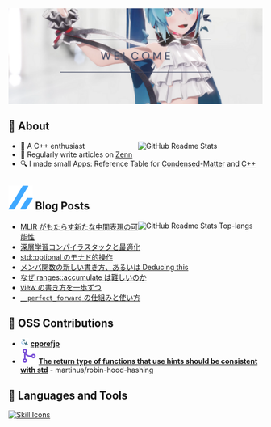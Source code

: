 ![Cover Image](image/Cover%20w%20Miku.png)

## 🐳 About

<p><a href="https://github.com/anuraghazra/github-readme-stats">
  <img align="right" width="49%" src="https://github-readme-stats.vercel.app/api?username=acd1034&show_icons=ture&include_all_commits=true&count_private=true" alt="GitHub Readme Stats" />
</a></p>

- 🤩 A C++ enthusiast
- 📘 Regularly write articles on [Zenn](https://zenn.dev/acd1034)
- 🔍 I made small Apps: Reference Table for [Condensed-Matter](https://acd1034.github.io/app/cond-mat/) and [C++](https://acd1034.github.io/app/cpp/)<br>
<!-- - 💼 [RESUME](https://www.resume.id/acd1034) -->

## <img src="image/zenn.svg"/> Blog Posts

<p><a href="https://github.com/anuraghazra/github-readme-stats">
  <img align="right" width="49%" src="https://github-readme-stats.vercel.app/api/top-langs/?username=acd1034&layout=compact&langs_count=6" alt="GitHub Readme Stats Top-langs" />
</a></p>

<!-- BLOG-POST-LIST:START -->
- [MLIR がもたらす新たな中間表現の可能性](https://zenn.dev/acd1034/articles/230423-mlir3vdt)
- [深層学習コンパイラスタックと最適化](https://zenn.dev/acd1034/articles/230325-dl-compiler-overview)
- [std::optional のモナド的操作](https://zenn.dev/acd1034/articles/221118-monadic-operation-for-optional)
- [メンバ関数の新しい書き方、あるいは Deducing this](https://zenn.dev/acd1034/articles/221117-deducing-this)
- [なぜ ranges::accumulate は難しいのか](https://zenn.dev/acd1034/articles/221006-why-ranges-accumulate-is-difficult)
- [view の書き方を一歩ずつ](https://zenn.dev/acd1034/articles/220916-how-to-write-views)
- [`__perfect_forward` の仕組みと使い方](https://zenn.dev/acd1034/articles/509b011bdf9917)
<!-- BLOG-POST-LIST:END -->

## 💓 OSS Contributions

- <img src="image/cpprefjp.svg" height="16"/> [**cpprefjp**](https://github.com/cpprefjp/site/commits?author=acd1034)
- <img src="image/git-merge.svg"/> [**The return type of functions that use hints should be consistent with std**](https://github.com/martinus/robin-hood-hashing/pull/138) - martinus/robin-hood-hashing

## 🔧 Languages and Tools

<p><a href="https://github.com/tandpfun/skill-icons">
  <img src="https://skillicons.dev/icons?i=c,cpp,cmake,haskell,rust,py,css,html,js,git,github,githubactions,gitlab,latex,linux,md,regex,vscode&theme=light&perline=9" alt="Skill Icons" />
</a></p>
